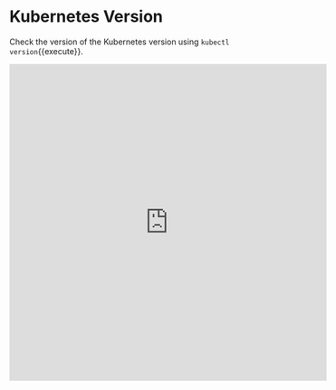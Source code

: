 
# Kubernetes Version

Check the version of the Kubernetes version using  `kubectl version`{{execute}}.

<iframe width="560" height="560" src="https://www.youtube-nocookie.com/embed/lBepFNjBW_U" frameborder="0" allow="accelerometer; autoplay; encrypted-media; gyroscope; picture-in-picture" allowfullscreen></iframe>

